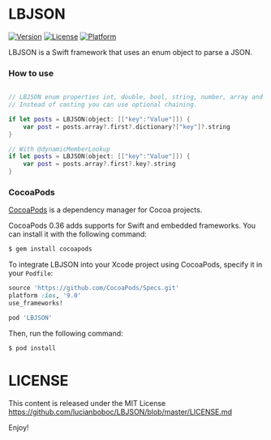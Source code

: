 LBJSON
=======

[![Version](https://img.shields.io/cocoapods/v/LBJSON.svg?style=flat)](http://cocoapods.org/pods/LBJSON)
[![License](https://img.shields.io/cocoapods/l/LBJSON.svg?style=flat)](http://cocoapods.org/pods/LBJSON)
[![Platform](https://img.shields.io/cocoapods/p/LBJSON.svg?style=flat)](http://cocoapods.org/pods/LBJSON)

 
LBJSON is a Swift framework that uses an enum object to parse a JSON.
 
### How to use



```swift

// LBJSON enum properties int, double, bool, string, number, array and dictionary returns the associated values or nil
// Instead of casting you can use optional chaining.

if let posts = LBJSON(object: [["key":"Value"]]) {
    var post = posts.array?.first?.dictionary?["key"]?.string
}

// With @dynamicMemberLookup
if let posts = LBJSON(object: [["key":"Value"]]) {
    var post = posts.array?.first?.key?.string
}

``` 
 
###  
 
### CocoaPods

[CocoaPods](http://cocoapods.org) is a dependency manager for Cocoa projects.

CocoaPods 0.36 adds supports for Swift and embedded frameworks. You can install it with the following command:

```bash
$ gem install cocoapods
```

To integrate LBJSON into your Xcode project using CocoaPods, specify it in your `Podfile`:

```ruby
source 'https://github.com/CocoaPods/Specs.git'
platform :ios, '9.0'
use_frameworks!

pod 'LBJSON'
```

Then, run the following command:

```bash
$ pod install
``` 
 
 
LICENSE
=======

This content is released under the MIT License https://github.com/lucianboboc/LBJSON/blob/master/LICENSE.md
 

Enjoy!
